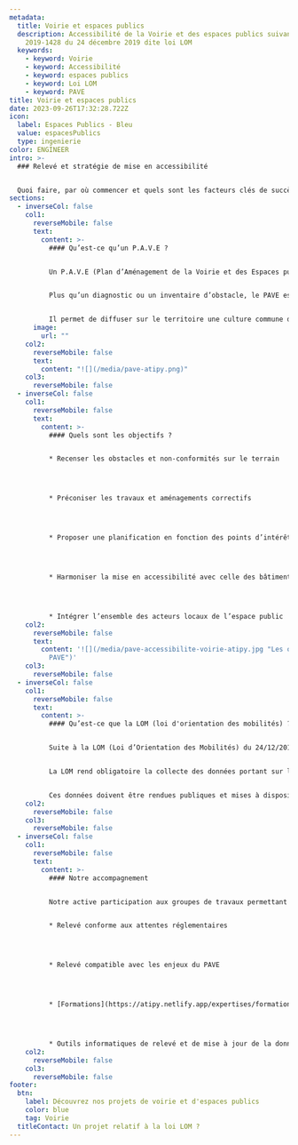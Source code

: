 ```yaml
---
metadata:
  title: Voirie et espaces publics
  description: Accessibilité de la Voirie et des espaces publics suivant la loi
    2019-1428 du 24 décembre 2019 dite loi LOM
  keywords:
    - keyword: Voirie
    - keyword: Accessibilité
    - keyword: espaces publics
    - keyword: Loi LOM
    - keyword: PAVE
title: Voirie et espaces publics
date: 2023-09-26T17:32:28.722Z
icon:
  label: Espaces Publics - Bleu
  value: espacesPublics
  type: ingenierie
color: ENGINEER
intro: >-
  ### Relevé et stratégie de mise en accessibilité


  Quoi faire, par où commencer et quels sont les facteurs clés de succès de la mise en accessibilité ? **Atipy** met son expérience à votre profit.
sections:
  - inverseCol: false
    col1:
      reverseMobile: false
      text:
        content: >-
          #### Qu’est-ce qu’un P.A.V.E ?


          Un P.A.V.E (Plan d’Aménagement de la Voirie et des Espaces publics) est un document obligatoire fixant les dispositions susceptibles de rendre accessible aux personnes handicapées et à mobilité réduite l'ensemble des circulations piétonnes et des aires de stationnement d'automobiles situées sur le territoire d’une commune. 


          Plus qu’un diagnostic ou un inventaire d’obstacle, le PAVE est un outil d’aide à la décision et de pilotage. Il est transversal et aborde les sujets d’aménagement mais aussi de gouvernance, de formation, de programmation et de suivi.


          Il permet de diffuser sur le territoire une culture commune de l’accessibilité en sollicitant élus, services, AOM, associations, citoyens et les entreprises intervenants sur le territoire.
      image:
        url: ""
    col2:
      reverseMobile: false
      text:
        content: "![](/media/pave-atipy.png)"
    col3:
      reverseMobile: false
  - inverseCol: false
    col1:
      reverseMobile: false
      text:
        content: >-
          #### Quels sont les objectifs ?


          * Recenser les obstacles et non-conformités sur le terrain




          * Préconiser les travaux et aménagements correctifs




          * Proposer une planification en fonction des points d’intérêts, des budgets et PPI du territoire




          * Harmoniser la mise en accessibilité avec celle des bâtiments et des transports




          * Intégrer l’ensemble des acteurs locaux de l’espace public
    col2:
      reverseMobile: false
      text:
        content: '![](/media/pave-accessibilite-voirie-atipy.jpg "Les objectifs du
          PAVE")'
    col3:
      reverseMobile: false
  - inverseCol: false
    col1:
      reverseMobile: false
      text:
        content: >-
          #### Qu’est-ce que la LOM (loi d'orientation des mobilités) ?


          Suite à la LOM (Loi d’Orientation des Mobilités) du 24/12/2019, les AOM, les transporteurs et les gestionnaires de voirie doivent mettre en œuvre des solutions face aux contraintes de déplacement liées aux transports en commun et aux manques d’information en matière d’accessibilité. 


          La LOM rend obligatoire la collecte des données portant sur l’accessibilité des services réguliers de transport public (routier et ferroviaire) et des voiries communales dans les 200m autour du point d’arrêt.


          Ces données doivent être rendues publiques et mises à disposition afin de faciliter les déplacements. Elles permettront l’émergence de GPS et calculateurs d’itinéraires et d’applications de guidages, de bout en bout, en prenant en compte les capacités de tous.
    col2:
      reverseMobile: false
    col3:
      reverseMobile: false
  - inverseCol: false
    col1:
      reverseMobile: false
      text:
        content: >-
          #### Notre accompagnement


          Notre active participation aux groupes de travaux permettant de définir les formats de données réglementaires (CNIG) nous permettent aujourd’hui de proposer un accompagnement complet : 


          * Relevé conforme aux attentes réglementaires




          * Relevé compatible avec les enjeux du PAVE




          * [Formations](https://atipy.netlify.app/expertises/formation)




          * Outils informatiques de relevé et de mise à jour de la donnée
    col2:
      reverseMobile: false
    col3:
      reverseMobile: false
footer:
  btn:
    label: Découvrez nos projets de voirie et d'espaces publics
    color: blue
    tag: Voirie
  titleContact: Un projet relatif à la loi LOM ?
---
```

